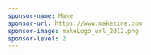 ```yaml
---
sponsor-name: Make
sponsor-url: https://www.makezine.com
sponsor-image: makeLogo_url_2012.png
sponsor-level: 2
---
```

